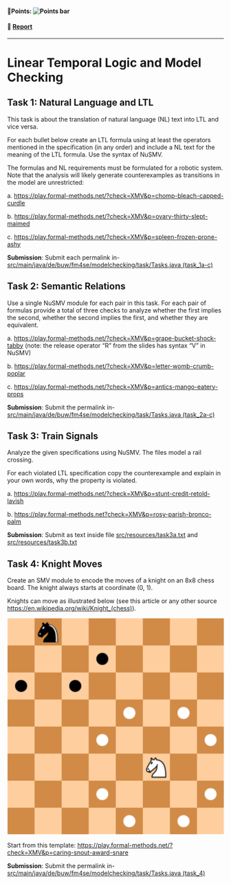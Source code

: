 #### 💯Points: ![Points bar](../../blob/badges/.github/badges/points-bar.svg)

#### 📝 [Report](../../blob/badges/report.md)
---

# Linear Temporal Logic and Model Checking

## Task 1: Natural Language and LTL

This task is about the translation of natural language (NL) text into LTL and vice versa.

For each bullet below create an LTL formula using at least the operators mentioned in the specification (in any order) and include a NL text for the meaning of the LTL formula. Use the syntax of NuSMV.

The formulas and NL requirements must be formulated for a robotic system. Note that the analysis will likely generate counterexamples as transitions in the model are unrestricted:

a.  https://play.formal-methods.net/?check=XMV&p=chomp-bleach-capped-curdle

b. https://play.formal-methods.net/?check=XMV&p=ovary-thirty-slept-maimed

c. https://play.formal-methods.net/?check=XMV&p=spleen-frozen-prone-ashy

**Submission**: Submit each permalink in- [src/main/java/de/buw/fm4se/modelchecking/task/Tasks.java (task_1a-c)](src/main/java/de/buw/fm4se/modelchecking/task/Tasks.java)

## Task 2: Semantic Relations

Use a single NuSMV module for each pair in this task. For each pair of formulas provide a total of three checks to analyze whether the first implies the second, whether the second implies the first, and whether they are equivalent.

a. https://play.formal-methods.net/?check=XMV&p=grape-bucket-shock-tabby (note: the release operator “R” from the slides has syntax “V” in NuSMV)
  
b. https://play.formal-methods.net/?check=XMV&p=letter-womb-crumb-poplar
  
c. https://play.formal-methods.net/?check=XMV&p=antics-mango-eatery-props
  
**Submission**: Submit the permalink in- [src/main/java/de/buw/fm4se/modelchecking/task/Tasks.java (task_2a-c)](src/main/java/de/buw/fm4se/modelchecking/task/Tasks.java)


## Task 3: Train Signals

Analyze the given specifications using NuSMV. The files model a rail crossing.

For each violated LTL specification copy the counterexample and explain in your own words, why the property is violated.

a. https://play.formal-methods.net/?check=XMV&p=stunt-credit-retold-lavish

b. https://play.formal-methods.net?check=XMV&p=rosy-parish-bronco-palm

**Submission**: Submit as text inside file [src/resources/task3a.txt](src/resources/task3a.txt) and [src/resources/task3b.txt](src/resources/task3b.txt)

## Task 4: Knight Moves

Create an SMV module to encode the moves of a knight on an 8x8 chess board. The knight always starts at coordinate (0, 1).

Knights can move as illustrated below (see this article or any other source https://en.wikipedia.org/wiki/Knight_(chess)).

![Alt text](lib/knight.png)

Start from this template: https://play.formal-methods.net/?check=XMV&p=caring-snout-award-snare

  
**Submission**: Submit the permalink in- [src/main/java/de/buw/fm4se/modelchecking/task/Tasks.java (task_4)](src/main/java/de/buw/fm4se/modelchecking/task/Tasks.java)
